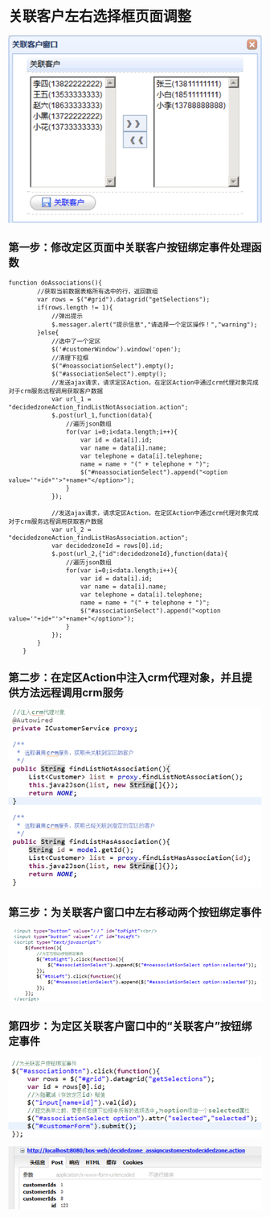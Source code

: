 # 关联客户左右选择框页面调整

![](../../../../../.gitbook/assets/image.png)

## 第一步：修改定区页面中关联客户按钮绑定事件处理函数

```text
function doAssociations(){
		//获取当前数据表格所有选中的行，返回数组
		var rows = $("#grid").datagrid("getSelections");
		if(rows.length != 1){
			//弹出提示
			$.messager.alert("提示信息","请选择一个定区操作！","warning");
		}else{
			//选中了一个定区
			$('#customerWindow').window('open');
			//清理下拉框
			$("#noassociationSelect").empty();
			$("#associationSelect").empty();
			//发送ajax请求，请求定区Action，在定区Action中通过crm代理对象完成对于crm服务远程调用获取客户数据
			var url_1 = "decidedzoneAction_findListNotAssociation.action";
			$.post(url_1,function(data){
				//遍历json数组
				for(var i=0;i<data.length;i++){
					var id = data[i].id;
					var name = data[i].name;
					var telephone = data[i].telephone;
					name = name + "(" + telephone + ")";
					$("#noassociationSelect").append("<option value='"+id+"'>"+name+"</option>");
				}
			});
			
			//发送ajax请求，请求定区Action，在定区Action中通过crm代理对象完成对于crm服务远程调用获取客户数据
			var url_2 = "decidedzoneAction_findListHasAssociation.action";
			var decidedzoneId = rows[0].id;
			$.post(url_2,{"id":decidedzoneId},function(data){
				//遍历json数组
				for(var i=0;i<data.length;i++){
					var id = data[i].id;
					var name = data[i].name;
					var telephone = data[i].telephone;
					name = name + "(" + telephone + ")";
					$("#associationSelect").append("<option value='"+id+"'>"+name+"</option>");
				}
			});
		}
	}

```

## 第二步：在定区Action中注入crm代理对象，并且提供方法远程调用crm服务

![](../../../../../.gitbook/assets/image%20%2830%29.png)

## 第三步：为关联客户窗口中左右移动两个按钮绑定事件

![](../../../../../.gitbook/assets/image%20%28117%29.png)

## 第四步：为定区关联客户窗口中的“关联客户”按钮绑定事件

![](../../../../../.gitbook/assets/image%20%28132%29.png)

![](../../../../../.gitbook/assets/image%20%2843%29.png)



